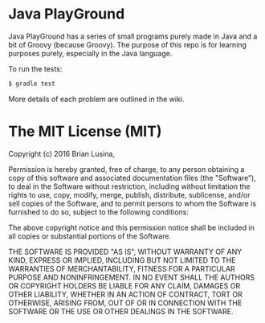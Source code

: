 # Java PlayGround

Java PlayGround has a series of small programs purely made in Java and a bit of Groovy (because Groovy).
The purpose of this repo is for learning purposes purely, especially in the Java language.


To run the tests:

```sh
$ gradle test
```

More details of each problem are outlined in the wiki.


# The MIT License (MIT)

Copyright (c) 2016 Brian Lusina,

Permission is hereby granted, free of charge, to any person obtaining a copy
of this software and associated documentation files (the "Software"), to deal
in the Software without restriction, including without limitation the rights
to use, copy, modify, merge, publish, distribute, sublicense, and/or sell
copies of the Software, and to permit persons to whom the Software is
furnished to do so, subject to the following conditions:

The above copyright notice and this permission notice shall be included in all
copies or substantial portions of the Software.

THE SOFTWARE IS PROVIDED "AS IS", WITHOUT WARRANTY OF ANY KIND, EXPRESS OR
IMPLIED, INCLUDING BUT NOT LIMITED TO THE WARRANTIES OF MERCHANTABILITY,
FITNESS FOR A PARTICULAR PURPOSE AND NONINFRINGEMENT. IN NO EVENT SHALL THE
AUTHORS OR COPYRIGHT HOLDERS BE LIABLE FOR ANY CLAIM, DAMAGES OR OTHER
LIABILITY, WHETHER IN AN ACTION OF CONTRACT, TORT OR OTHERWISE, ARISING FROM,
OUT OF OR IN CONNECTION WITH THE SOFTWARE OR THE USE OR OTHER DEALINGS IN THE
SOFTWARE.